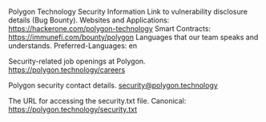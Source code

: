 Polygon Technology Security Information
Link to vulnerability disclosure details (Bug Bounty).
Websites and Applications: https://hackerone.com/polygon-technology
Smart Contracts: https://immunefi.com/bounty/polygon
Languages that our team speaks and understands.
Preferred-Languages: en

Security-related job openings at Polygon.
https://polygon.technology/careers

Polygon security contact details.
security@polygon.technology

The URL for accessing the security.txt file.
Canonical: https://polygon.technology/security.txt
